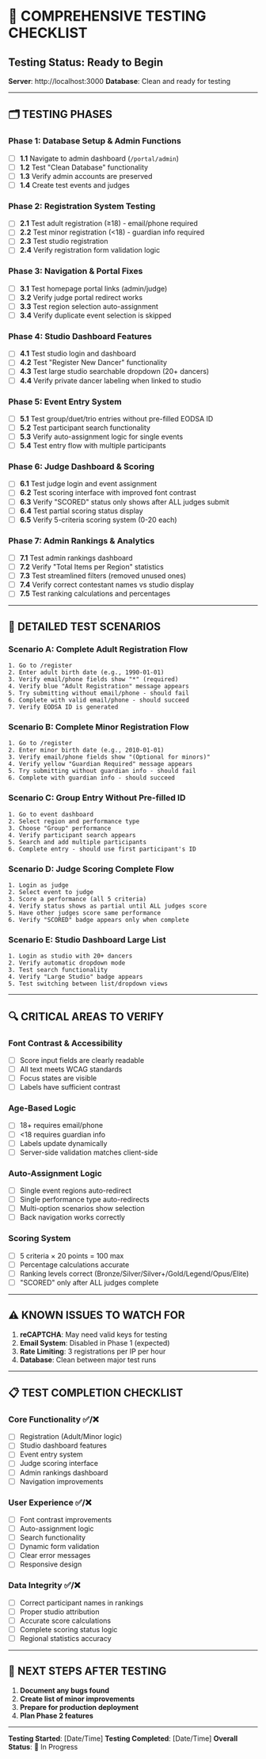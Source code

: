 # 🧪 COMPREHENSIVE TESTING CHECKLIST

## **Testing Status: Ready to Begin**
**Server**: http://localhost:3000
**Database**: Clean and ready for testing

---

## **🗂️ TESTING PHASES**

### **Phase 1: Database Setup & Admin Functions**
- [ ] **1.1** Navigate to admin dashboard (`/portal/admin`)
- [ ] **1.2** Test "Clean Database" functionality
- [ ] **1.3** Verify admin accounts are preserved
- [ ] **1.4** Create test events and judges

### **Phase 2: Registration System Testing**
- [ ] **2.1** Test adult registration (≥18) - email/phone required
- [ ] **2.2** Test minor registration (<18) - guardian info required
- [ ] **2.3** Test studio registration
- [ ] **2.4** Verify registration form validation logic

### **Phase 3: Navigation & Portal Fixes**
- [ ] **3.1** Test homepage portal links (admin/judge)
- [ ] **3.2** Verify judge portal redirect works
- [ ] **3.3** Test region selection auto-assignment
- [ ] **3.4** Verify duplicate event selection is skipped

### **Phase 4: Studio Dashboard Features**
- [ ] **4.1** Test studio login and dashboard
- [ ] **4.2** Test "Register New Dancer" functionality
- [ ] **4.3** Test large studio searchable dropdown (20+ dancers)
- [ ] **4.4** Verify private dancer labeling when linked to studio

### **Phase 5: Event Entry System**
- [ ] **5.1** Test group/duet/trio entries without pre-filled EODSA ID
- [ ] **5.2** Test participant search functionality
- [ ] **5.3** Verify auto-assignment logic for single events
- [ ] **5.4** Test entry flow with multiple participants

### **Phase 6: Judge Dashboard & Scoring**
- [ ] **6.1** Test judge login and event assignment
- [ ] **6.2** Test scoring interface with improved font contrast
- [ ] **6.3** Verify "SCORED" status only shows after ALL judges submit
- [ ] **6.4** Test partial scoring status display
- [ ] **6.5** Verify 5-criteria scoring system (0-20 each)

### **Phase 7: Admin Rankings & Analytics**
- [ ] **7.1** Test admin rankings dashboard
- [ ] **7.2** Verify "Total Items per Region" statistics
- [ ] **7.3** Test streamlined filters (removed unused ones)
- [ ] **7.4** Verify correct contestant names vs studio display
- [ ] **7.5** Test ranking calculations and percentages

---

## **🎯 DETAILED TEST SCENARIOS**

### **Scenario A: Complete Adult Registration Flow**
```
1. Go to /register
2. Enter adult birth date (e.g., 1990-01-01)
3. Verify email/phone fields show "*" (required)
4. Verify blue "Adult Registration" message appears
5. Try submitting without email/phone - should fail
6. Complete with valid email/phone - should succeed
7. Verify EODSA ID is generated
```

### **Scenario B: Complete Minor Registration Flow**
```
1. Go to /register  
2. Enter minor birth date (e.g., 2010-01-01)
3. Verify email/phone fields show "(Optional for minors)"
4. Verify yellow "Guardian Required" message appears
5. Try submitting without guardian info - should fail
6. Complete with guardian info - should succeed
```

### **Scenario C: Group Entry Without Pre-filled ID**
```
1. Go to event dashboard
2. Select region and performance type
3. Choose "Group" performance
4. Verify participant search appears
5. Search and add multiple participants
6. Complete entry - should use first participant's ID
```

### **Scenario D: Judge Scoring Complete Flow**
```
1. Login as judge
2. Select event to judge
3. Score a performance (all 5 criteria)
4. Verify status shows as partial until ALL judges score
5. Have other judges score same performance
6. Verify "SCORED" badge appears only when complete
```

### **Scenario E: Studio Dashboard Large List**
```
1. Login as studio with 20+ dancers
2. Verify automatic dropdown mode
3. Test search functionality
4. Verify "Large Studio" badge appears
5. Test switching between list/dropdown views
```

---

## **🔍 CRITICAL AREAS TO VERIFY**

### **Font Contrast & Accessibility**
- [ ] Score input fields are clearly readable
- [ ] All text meets WCAG standards
- [ ] Focus states are visible
- [ ] Labels have sufficient contrast

### **Age-Based Logic**
- [ ] 18+ requires email/phone
- [ ] <18 requires guardian info
- [ ] Labels update dynamically
- [ ] Server-side validation matches client-side

### **Auto-Assignment Logic**
- [ ] Single event regions auto-redirect
- [ ] Single performance type auto-redirects
- [ ] Multi-option scenarios show selection
- [ ] Back navigation works correctly

### **Scoring System**
- [ ] 5 criteria × 20 points = 100 max
- [ ] Percentage calculations accurate
- [ ] Ranking levels correct (Bronze/Silver/Silver+/Gold/Legend/Opus/Elite)
- [ ] "SCORED" only after ALL judges complete

---

## **⚠️ KNOWN ISSUES TO WATCH FOR**

1. **reCAPTCHA**: May need valid keys for testing
2. **Email System**: Disabled in Phase 1 (expected)
3. **Rate Limiting**: 3 registrations per IP per hour
4. **Database**: Clean between major test runs

---

## **📋 TEST COMPLETION CHECKLIST**

### **Core Functionality** ✅/❌
- [ ] Registration (Adult/Minor logic)
- [ ] Studio dashboard features
- [ ] Event entry system
- [ ] Judge scoring interface
- [ ] Admin rankings dashboard
- [ ] Navigation improvements

### **User Experience** ✅/❌
- [ ] Font contrast improvements
- [ ] Auto-assignment logic
- [ ] Search functionality
- [ ] Dynamic form validation
- [ ] Clear error messages
- [ ] Responsive design

### **Data Integrity** ✅/❌
- [ ] Correct participant names in rankings
- [ ] Proper studio attribution
- [ ] Accurate score calculations
- [ ] Complete scoring status logic
- [ ] Regional statistics accuracy

---

## **🚀 NEXT STEPS AFTER TESTING**

1. **Document any bugs found**
2. **Create list of minor improvements**
3. **Prepare for production deployment**
4. **Plan Phase 2 features**

---

**Testing Started**: [Date/Time]
**Testing Completed**: [Date/Time]
**Overall Status**: 🔄 In Progress 